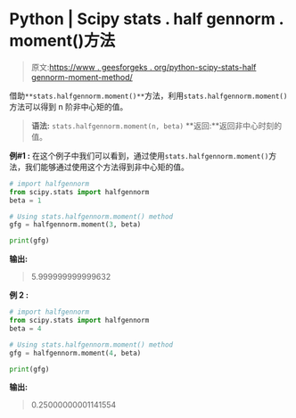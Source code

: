 # Python | Scipy stats . half gennorm . moment()方法

> 原文:[https://www . geesforgeks . org/python-scipy-stats-half gennorm-moment-method/](https://www.geeksforgeeks.org/python-scipy-stats-halfgennorm-moment-method/)

借助`**stats.halfgennorm.moment()**`方法，利用`stats.halfgennorm.moment()`方法可以得到 n 阶非中心矩的值。

> **语法:** `stats.halfgennorm.moment(n, beta)`
> **返回:**返回非中心时刻的值。

**例#1 :**
在这个例子中我们可以看到，通过使用`stats.halfgennorm.moment()`方法，我们能够通过使用这个方法得到非中心矩的值。

```py
# import halfgennorm
from scipy.stats import halfgennorm
beta = 1

# Using stats.halfgennorm.moment() method
gfg = halfgennorm.moment(3, beta)

print(gfg)
```

**输出:**

> 5.999999999999632

**例 2 :**

```py
# import halfgennorm
from scipy.stats import halfgennorm
beta = 4

# Using stats.halfgennorm.moment() method
gfg = halfgennorm.moment(4, beta)

print(gfg)
```

**输出:**

> 0.25000000001141554